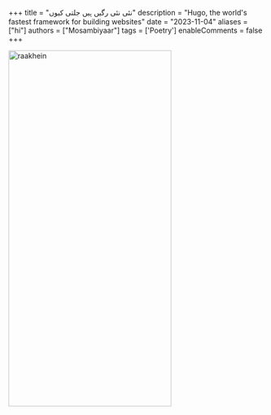 +++
title = "نئی نئی رگیں ہیں جلتی کیوں"
description = "Hugo, the world's fastest framework for building websites"
date = "2023-11-04"
aliases = ["hi"]
authors = ["Mosambiyaar"]
tags = ['Poetry']
enableComments = false
+++

<img src="raakhein.jpg" alt="raakhein" width="320" height="700" title="raakhein">